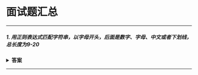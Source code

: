 # 面试题汇总

---
##### 1. 用正则表达式匹配字符串，以字母开头，后面是数字、字母、中文或者下划线，总长度为9-20

<details><summary><b>答案</b></summary>
<p>
markdown默认转译了，写的时候两斜杆写成一个斜杆

``` regexp
^[a-zA-Z][\u4e00-\u9fa5\w]{8,20}$
```

</p>
</details>

---
